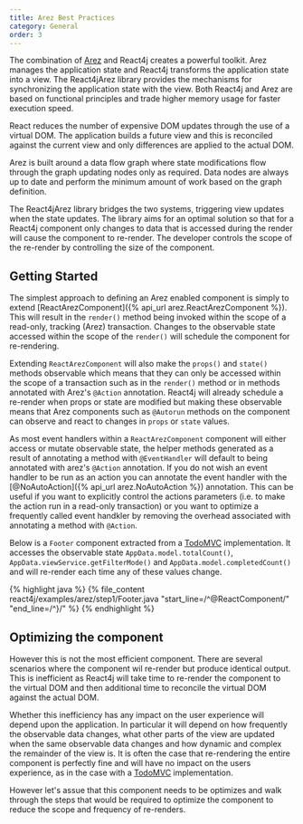 ```yaml
---
title: Arez Best Practices
category: General
order: 3
---
```


The combination of [Arez](http://realityforge.org/arez) and React4j creates a powerful toolkit. Arez manages
the application state and React4j transforms the application state into a view. The React4jArez library provides
the mechanisms for synchronizing the application state with the view. Both React4j and Arez are based on functional
principles and trade higher memory usage for faster execution speed.

React reduces the number of expensive DOM updates through the use of a virtual DOM. The application builds a future
view and this is reconciled against the current view and only differences are applied to the actual DOM.

Arez is built around a data flow graph where state modifications flow through the graph updating nodes only as
required. Data nodes are always up to date and perform the minimum amount of work based on the graph definition.

The React4jArez library bridges the two systems, triggering view updates when the state updates. The library aims
for an optimal solution so that for a React4j component only changes to data that is accessed during the render
will cause the component to re-render. The developer controls the scope of the re-render by controlling the size
of the component.

## Getting Started

The simplest approach to defining an Arez enabled component is simply to extend
[ReactArezComponent]({% api_url arez.ReactArezComponent %}). This will result in the `render()` method being invoked
within the scope of a read-only, tracking (Arez) transaction. Changes to the observable state accessed within the
scope of the `render()` will schedule the component for re-rendering.

Extending `ReactArezComponent` will also make the `props()` and `state()` methods observable which means that they
can only be accessed within the scope of a transaction such as in the `render()` method or in methods annotated with
Arez's `@Action` annotation. React4j will already schedule a re-render when props or state are modified but making
these observable means that Arez components such as `@Autorun` methods on the component can observe and react to
changes in `props` or `state` values.

As most event handlers within a `ReactArezComponent` component will either access or mutate observable state, the
helper methods generated as a result of annotating a method with `@EventHandler` will default to being annotated with
arez's `@Action` annotation. If you do not wish an event handler to be run as an action you can annotate the event
handler with the [@NoAutoAction]({% api_url arez.NoAutoAction %}) annotation. This can be useful if you want to
explicitly control the actions parameters (i.e. to make the action run in a read-only transaction) or you want to
optimize a frequently called event handkler by removing the overhead associated with annotating a method with
`@Action`.

Below is a `Footer` component extracted from a [TodoMVC](http://todomvc.com/) implementation. It accesses the
observable state `AppData.model.totalCount()`, `AppData.viewService.getFilterMode()` and
`AppData.model.completedCount()` and will re-render each time any of these values change.

<div class="example">
{% highlight java %}
{% file_content react4j/examples/arez/step1/Footer.java "start_line=/^@ReactComponent/" "end_line=/^}/" %}
{% endhighlight %}
</div>

## Optimizing the component

However this is not the most efficient component. There are several scenarios where the component wil re-render
but produce identical output. This is inefficient as React4j will take time to re-render the component to the
virtual DOM and then additional time to reconcile the virtual DOM against the actual DOM.

Whether this inefficiency has any impact on the user experience will depend upon the application. In particular
it will depend on how frequently the observable data changes, what other parts of the view are updated when the
same observable data changes and how dynamic and complex the remainder of the view is. It is often the case that
re-rendering the entire component is perfectly fine and will have no impact on the users experience, as in the
case with a [TodoMVC](http://todomvc.com/) implementation.

However let's assue that this component needs to be optimizes and walk through the steps that would be required to
optimize the component to reduce the scope and frequency of re-renders.
